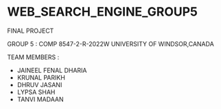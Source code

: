 # WEB_SEARCH_ENGINE_GROUP5
FINAL PROJECT


GROUP 5 : COMP 8547-2-R-2022W
UNIVERSITY OF WINDSOR,CANADA

TEAM MEMBERS : 
- JAINEEL FENAL DHARIA
- KRUNAL PARIKH
- DHRUV JASANI
- LYPSA SHAH
- TANVI MADAAN
